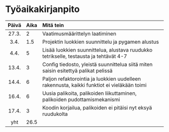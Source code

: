 # Työaikakirjanpito

| Päivä | Aika | Mitä tein                                                                                  |
| :---: | :--- | :----------------------------------------------------------------------------------------- |
| 27.3. | 2    | Vaatimusmäärittelyn laatiminen                                                             |
| 3.4.  | 1.5  | Projektin luokkien suunnittelu ja pygamen alustus                                          |
| 4.4.  | 5    | Lisää luokkien suunnittelua, alustava ruudukko tetrikselle, testausta ja tehtävät 4-7      |
| 13.4. | 3    | Config tiedosto, yleistä suunnittelua siitä miten saisin esitettyä palikat pelissä         |
| 14.4. | 6    | Paljon refaktorointia ja luokkien uudelleen rakennusta, kaikki funktiot ei vieläkään toimi |
| 16.4. | 6    | Uusia palikoita, palikoiden liikuttaminen, palikoiden pudottamismekanismi                  |
| 17.4. | 3    | Koodin korjailua, palikoiden ei pitäisi nyt eksyä ruudukolta                               |
|  yht  | 26.5 |                                                                                            |
